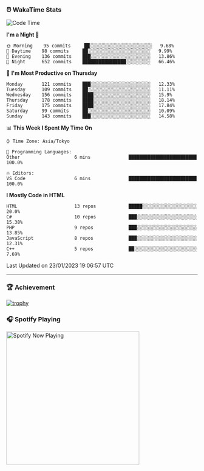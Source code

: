 ### ⏰ WakaTime Stats


<!--START_SECTION:waka-->
![Code Time](http://img.shields.io/badge/Code%20Time-510%20hrs%2031%20mins-blue)

**I'm a Night 🦉** 

```text
🌞 Morning    95 commits     ██░░░░░░░░░░░░░░░░░░░░░░░   9.68% 
🌆 Daytime    98 commits     ██░░░░░░░░░░░░░░░░░░░░░░░   9.99% 
🌃 Evening    136 commits    ███░░░░░░░░░░░░░░░░░░░░░░   13.86% 
🌙 Night      652 commits    ████████████████░░░░░░░░░   66.46%

```
📅 **I'm Most Productive on Thursday** 

```text
Monday       121 commits    ███░░░░░░░░░░░░░░░░░░░░░░   12.33% 
Tuesday      109 commits    ██░░░░░░░░░░░░░░░░░░░░░░░   11.11% 
Wednesday    156 commits    ████░░░░░░░░░░░░░░░░░░░░░   15.9% 
Thursday     178 commits    ████░░░░░░░░░░░░░░░░░░░░░   18.14% 
Friday       175 commits    ████░░░░░░░░░░░░░░░░░░░░░   17.84% 
Saturday     99 commits     ██░░░░░░░░░░░░░░░░░░░░░░░   10.09% 
Sunday       143 commits    ███░░░░░░░░░░░░░░░░░░░░░░   14.58%

```


📊 **This Week I Spent My Time On** 

```text
⌚︎ Time Zone: Asia/Tokyo

💬 Programming Languages: 
Other                    6 mins              █████████████████████████   100.0%

🔥 Editors: 
VS Code                  6 mins              █████████████████████████   100.0%

```

**I Mostly Code in HTML** 

```text
HTML                     13 repos            █████░░░░░░░░░░░░░░░░░░░░   20.0% 
C#                       10 repos            ███░░░░░░░░░░░░░░░░░░░░░░   15.38% 
PHP                      9 repos             ███░░░░░░░░░░░░░░░░░░░░░░   13.85% 
JavaScript               8 repos             ███░░░░░░░░░░░░░░░░░░░░░░   12.31% 
C++                      5 repos             ██░░░░░░░░░░░░░░░░░░░░░░░   7.69%

```



 Last Updated on 23/01/2023 19:06:57 UTC
<!--END_SECTION:waka-->

---

### 🏆 Achievement

[![trophy](https://github-profile-trophy.vercel.app/?username=Slime-hatena&theme=flat&no-bg=true&no-frame=true&column=8)](https://github.com/ryo-ma/github-profile-trophy)

### 🎧 Spotify Playing

[<img src="https://spotify-now-playing-slime-hatena.vercel.app/api/spotify-playing" alt="Spotify Now Playing" width="350" />](https://open.spotify.com/user/slime_hatena)

<!--
**Slime-hatena/Slime-hatena** is a ✨ _special_ ✨ repository because its `README.md` (this file) appears on your GitHub profile.

Here are some ideas to get you started:

- 🔭 I’m currently working on ...
- 🌱 I’m currently learning ...
- 👯 I’m looking to collaborate on ...
- 🤔 I’m looking for help with ...
- 💬 Ask me about ...
- 📫 How to reach me: ...
- 😄 Pronouns: ...
- ⚡ Fun fact: ...
-->
